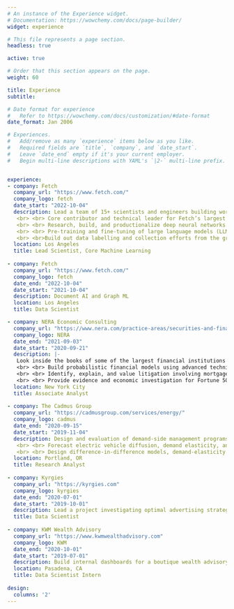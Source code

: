 ```yaml
---
# An instance of the Experience widget.
# Documentation: https://wowchemy.com/docs/page-builder/
widget: experience

# This file represents a page section.
headless: true

active: true

# Order that this section appears on the page.
weight: 60

title: Experience
subtitle:

# Date format for experience
#   Refer to https://wowchemy.com/docs/customization/#date-format
date_format: Jan 2006

# Experiences.
#   Add/remove as many `experience` items below as you like.
#   Required fields are `title`, `company`, and `date_start`.
#   Leave `date_end` empty if it's your current employer.
#   Begin multi-line descriptions with YAML's `|2-` multi-line prefix.


experience:
- company: Fetch
  company_url: "https://www.fetch.com/"
  company_logo: fetch
  date_start: "2022-10-04"
  description: Lead a team of 15+ scientists and engineers building world-class ML/AI technology powering the core of the Fetch app. Our systems extract information from +10 million receipts in real-time every day, and process over $150 billion in gross merchandise volume annually.
   <br> <br> Core contributor and technical leader for Fetch’s largest product launch to date with over 200M in annual revenue attributable to our core document AI technology.
   <br> <br> Research, build, and productionalize deep neural networks touching computer vision, natural language processing, and graph machine learning.
   <br> <br> Pre-training and fine-tuning of large language models (LLMs), vision encoder-decoders, and graph neural networks.
   <br> <br>Build out data labelling and collection efforts from the ground-up to support computer vision and large language modelling efforts.
  location: Los Angeles
  title: Lead Scientist, Core Machine Learning
  
- company: Fetch
  company_url: "https://www.fetch.com/"
  company_logo: fetch
  date_end: "2022-10-04"
  date_start: "2021-10-04"
  description: Document AI and Graph ML
  location: Los Angeles
  title: Data Scientist

- company: NERA Economic Consulting
  company_url: "https://www.nera.com/practice-areas/securities-and-finance.html"
  company_logo: NERA
  date_end: "2021-09-03"
  date_start: "2020-09-21"
  description: |-
   Look inside the books of some of the largest financial institutions in the world to estimate damages and predict the performance of complex financial instruments leading to the largest and most severe banking crises, securities fraud, and market-meltdowns humans have witnessed. 
   <br> <br> Build probabilistic financial models using advanced techniques including Markov chain Monte Carlo methods, random matrix theory applications, and stationary time-series forecasting. 
   <br> <br> Identify, explain, and value litigation involving mortgage-backed securities (RMBS), collateralized debt obligations (CDOs), swaps, and other derivatives underpinning trillions of dollars in assets. 
   <br> <br> Provide evidence and economic investigation for Fortune 500 companies, SEC, DOJ, and FINRA.
  location: New York City
  title: Associate Analyst
  
- company: The Cadmus Group
  company_url: "https://cadmusgroup.com/services/energy/"
  company_logo: cadmus
  date_end: "2020-09-15"
  date_start: "2019-11-04"
  description: Design and evaluation of demand-side management programs, including a $600k+ randomized control trial on smart thermostat direct load-control. 
   <br> <br> Forecast electric vehicle diffusion, demand elasticity, and electrification for budgeting hundreds of millions of dollars under diverse energy industry clients’ management. 
   <br> <br> Design difference-in-difference models, demand-elasticity programs, and causal inference mechanisms to provide gold-standard reporting to regulators and operators responsible for most of the United States energy supply.
  location: Portland, OR
  title: Research Analyst
  
- company: Kyrgies
  company_url: "https://kyrgies.com"
  company_logo: kyrgies
  date_end: "2020-07-01"
  date_start: "2019-10-01"
  description: Lead a project investigating optimal advertising strategies for an online retailer by supplementing web analytics and operations resources to perform novel Geo-spatial analysis, market research, and ultimately lead generation.
  title: Data Scientist
  
- company: KWM Wealth Advisory
  company_url: "https://www.kwmwealthadvisory.com"
  company_logo: KWM
  date_end: "2020-10-01"
  date_start: "2019-07-01"
  description: Build internal dashboards for a boutique wealth advisory firm using R and Shiny to help advisors aggregate and contextualize regulatory stances during bear-markets.
  location: Pasadena, CA
  title: Data Scientist Intern
  
design:
  columns: '2'
---
```

